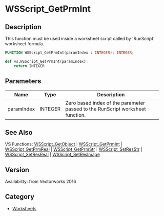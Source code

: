 # WSScript_GetPrmInt

## Description
This function must be used inside a worksheet script called by 'RunScript' worksheet formula.

```pascal
FUNCTION WSScript_GetPrmInt(paramIndex : INTEGER): INTEGER;
```

```python
def vs.WSScript_GetPrmInt(paramIndex):
    return INTEGER
```

## Parameters
|Name|Type|Description|
|---|---|---|
|paramIndex|INTEGER|Zero based index of the parameter passed to the RunScript worksheet function.|

## See Also
VS Functions:
[WSScript_GetObject](WSScript_GetObject.md) 
| [WSScript_GetPrmInt](WSScript_GetPrmInt.md) 
| [WSScript_GetPrmReal](WSScript_GetPrmReal.md) 
| [WSScript_GetPrmStr](WSScript_GetPrmStr.md) 
| [WSScript_SetResStr](WSScript_SetResStr.md) 
| [WSScript_SetResReal](WSScript_SetResReal.md) 
| [WSScript_SetResImage](WSScript_SetResImage.md)

## Version
Availability: from Vectorworks 2016

## Category
* [Worksheets](../Categories/Worksheets.md)
